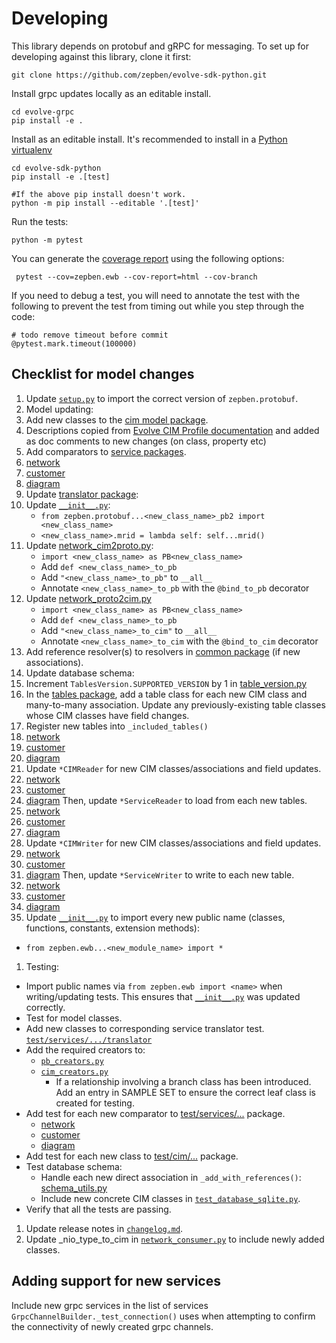 # Developing ##

This library depends on protobuf and gRPC for messaging. To set up for developing against this library, clone it first:

```
git clone https://github.com/zepben/evolve-sdk-python.git
```

Install grpc updates locally as an editable install.

```
cd evolve-grpc
pip install -e .
```

Install as an editable install. It's recommended to install in a [Python virtualenv](https://virtualenv.pypa.io/en/stable/)

```
cd evolve-sdk-python
pip install -e .[test]

#If the above pip install doesn't work.
python -m pip install --editable '.[test]'
```

Run the tests:

```
python -m pytest
```

You can generate the [coverage report](htmlcov/index.html) using the following options:

```
 pytest --cov=zepben.ewb --cov-report=html --cov-branch
 ```

If you need to debug a test, you will need to annotate the test with the following
to prevent the test from timing out while you step through the code:

```
# todo remove timeout before commit
@pytest.mark.timeout(100000)
```

## Checklist for model changes ##

1. Update [`setup.py`](setup.py) to import the correct version of `zepben.protobuf`.
1. Model updating:
1. Add new classes to the [cim model package](src/zepben/ewb/model/cim).
1. Descriptions copied from [Evolve CIM Profile documentation](https://zepben.github.io/evolve/docs/cim/evolve) and added as doc comments to new changes (on
   class, property etc)
1. Add comparators to [service packages](src/zepben/ewb/services).
  1. [network](src/zepben/ewb/services/network/network_service_comparator.py)
  1. [customer](src/zepben/ewb/services/customer/customer_service_comparator.py)
  1. [diagram](src/zepben/ewb/services/diagram/diagram_service_comparator.py)
1. Update [translator package](src/zepben/ewb/services/network/translator):
1. Update [```__init__.py```](src/zepben/ewb/services/network/translator/__init__.py):
   * ```from zepben.protobuf...<new_class_name>_pb2 import <new_class_name>```
   * ```<new_class_name>.mrid = lambda self: self...mrid()```
1. Update [network_cim2proto.py](src/zepben/ewb/services/network/translator/network_cim2proto.py):
   * ```import <new_class_name> as PB<new_class_name>```
   * Add ```def <new_class_name>_to_pb```
   * Add ```"<new_class_name>_to_pb"``` to ```__all__```
   * Annotate ```<new_class_name>_to_pb``` with the ```@bind_to_pb``` decorator
1. Update  [network_proto2cim.py](src/zepben/ewb/services/network/translator/network_proto2cim.py)
   * ```import <new_class_name> as PB<new_class_name>```
   * Add ```def <new_class_name>_to_pb```
   * Add ```"<new_class_name>_to_cim"``` to ```__all__```
   * Annotate ```<new_class_name>_to_cim``` with the ```@bind_to_cim``` decorator
1. Add reference resolver(s) to resolvers in [common package](src/zepben/ewb/services/common)  (if new associations).
1. Update database schema:
1. Increment `TablesVersion.SUPPORTED_VERSION` by 1 in [table_version.py](src/zepben/ewb/database/sqlite/tables/table_version.py)
1. In the [tables package](src/zepben/ewb/database/sqlite/tables), add a table class for each new CIM class and many-to-many association.
   Update any previously-existing table classes whose CIM classes have field changes.
1. Register new tables into `_included_tables()`
  1. [network](src/zepben/ewb/database/sqlite/network/network_database_tables.py)
  1. [customer](src/zepben/ewb/database/sqlite/customer/customer_database_tables.py)
  1. [diagram](src/zepben/ewb/database/sqlite/diagram/diagram_database_tables.py)
1. Update `*CIMReader` for new CIM classes/associations and field updates.
  1. [network](src/zepben/ewb/database/sqlite/network/network_cim_reader.py)
  1. [customer](src/zepben/ewb/database/sqlite/customer/customer_cim_reader.py)
  1. [diagram](src/zepben/ewb/database/sqlite/diagram/diagram_cim_reader.py)
     Then, update `*ServiceReader` to load from each new tables.
  1. [network](src/zepben/ewb/database/sqlite/network/network_service_reader.py)
  1. [customer](src/zepben/ewb/database/sqlite/customer/customer_service_reader.py)
  1. [diagram](src/zepben/ewb/database/sqlite/diagram/diagram_service_reader.py)
1. Update `*CIMWriter` for new CIM classes/associations and field updates.
  1. [network](src/zepben/ewb/database/sqlite/network/network_cim_writer.py)
  1. [customer](src/zepben/ewb/database/sqlite/customer/customer_cim_writer.py)
  1. [diagram](src/zepben/ewb/database/sqlite/diagram/diagram_cim_writer.py)
     Then, update `*ServiceWriter` to write to each new table.
  1. [network](src/zepben/ewb/database/sqlite/network/network_service_writer.py)
  1. [customer](src/zepben/ewb/database/sqlite/customer/customer_service_writer.py)
  1. [diagram](src/zepben/ewb/database/sqlite/diagram/diagram_service_writer.py)
1. Update [```__init__.py```](src/zepben/ewb/__init__.py) to import every new public name (classes, functions, constants, extension methods):


* ```from zepben.ewb...<new_module_name> import *```


1. Testing:


* Import public names via ```from zepben.ewb import <name>``` when writing/updating tests. This ensures that
  [```__init__.py```](src/zepben/ewb/__init__.py) was updated correctly.
* Test for model classes.
* Add new classes to corresponding service translator test. [```test/services/.../translator```](test/services)
* Add the required creators to:
  - [```pb_creators.py```](test/streaming/get/pb_creators.py)
  - [```cim_creators.py```](test/cim/cim_creators.py)
    - If a relationship involving a branch class has been introduced. Add an entry in SAMPLE SET to ensure the correct leaf class is created for testing.
* Add test for each new comparator to  [test/services/...](test/services) package.
  * [network](test/services/network/test_network_service_comparator.py)
  * [customer](test/services/customer/test_customer_service_comparator.py)
  * [diagram](test/services/diagram/test_diagram_service_comparator.py)
* Add test for each new class to  [test/cim/...](test/cim) package.
* Test database schema:
  - Handle each new direct association in `_add_with_references()`: [schema_utils.py](test/database/sqlite/schema_utils.py)
  - Include new concrete CIM classes in [```test_database_sqlite.py```](test/database/sqlite/test_database_sqlite.py).
* Verify that all the tests are passing.


1. Update release notes in [```changelog.md```](changelog.md).
1. Update _nio_type_to_cim in [```network_consumer.py```](src/zepben/ewb/streaming/get/network_consumer.py) to include newly added classes.

## Adding support for new services ##

Include new grpc services in the list of services ```GrpcChannelBuilder._test_connection()``` uses when attempting to confirm the connectivity of newly created
grpc channels.
